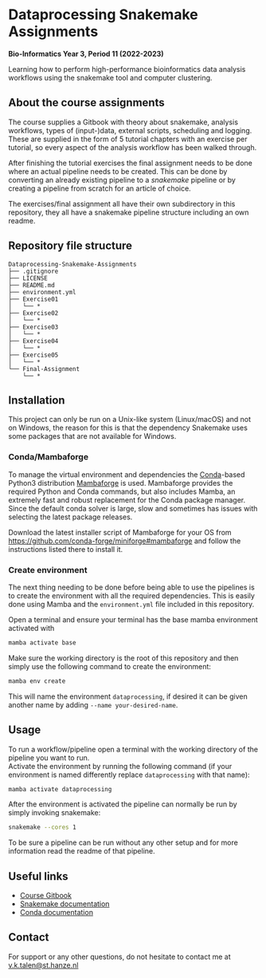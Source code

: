 # Dataprocessing Snakemake Assignments
**Bio-Informatics Year 3, Period 11 (2022-2023)**

Learning how to perform high-performance bioinformatics data analysis workflows using the snakemake tool and computer clustering.


## About the course assignments
The course supplies a Gitbook with theory about snakemake, analysis workflows, types of (input-)data, external scripts, scheduling and logging.
These are supplied in the form of 5 tutorial chapters with an exercise per tutorial, so every aspect of the analysis workflow has been walked through.

After finishing the tutorial exercises the final assignment needs to be done where an actual pipeline needs to be created. 
This can be done by converting an already existing pipeline to a *snakemake* pipeline or by creating a pipeline from scratch for an article of choice.

The exercises/final assignment all have their own subdirectory in this repository, they all have a snakemake pipeline structure including an own readme.


## Repository file structure
```
Dataprocessing-Snakemake-Assignments
├── .gitignore
├── LICENSE
├── README.md
├── environment.yml
├── Exercise01
│   └── *
├── Exercise02
│   └── *
├── Exercise03
│   └── *
├── Exercise04
│   └── *
├── Exercise05
│   └── *
└── Final-Assignment
    └── *
```


## Installation
This project can only be run on a Unix-like system (Linux/macOS) and not on Windows, the reason for this is that the dependency Snakemake uses some packages that are not available for Windows.

### Conda/Mambaforge
To manage the virtual environment and dependencies the [Conda](https://conda.io/)-based Python3 distribution [Mambaforge](https://github.com/conda-forge/miniforge#mambaforge) is used.
Mambaforge provides the required Python and Conda commands, but also includes Mamba, an extremely fast and robust replacement for the Conda package manager. 
Since the default conda solver is large, slow and sometimes has issues with selecting the latest package releases.

Download the latest installer script of Mambaforge for your OS from https://github.com/conda-forge/miniforge#mambaforge and follow the instructions listed there to install it.

### Create environment
The next thing needing to be done before being able to use the pipelines is to create the environment with all the required dependencies. 
This is easily done using Mamba and the `environment.yml` file included in this repository.

Open a terminal and ensure your terminal has the base mamba environment activated with
```bash
mamba activate base
```
Make sure the working directory is the root of this repository and then simply use the following command to create the environment:
```bash
mamba env create
```
This will name the environment `dataprocessing`, if desired it can be given another name by adding `--name your-desired-name`.


## Usage
To run a workflow/pipeline open a terminal with the working directory of the pipeline you want to run.  
Activate the environment by running the following command (if your environment is named differently replace `dataprocessing` with that name):
```bash
mamba activate dataprocessing
```
After the environment is activated the pipeline can normally be run by simply invoking snakemake:
```bash
snakemake --cores 1
```
To be sure a pipeline can be run without any other setup and for more information read the readme of that pipeline.


## Useful links  
* [Course Gitbook](https://fennaf.gitbook.io/bfvh4dsp1/)  
* [Snakemake documentation](https://snakemake.readthedocs.io/en/latest)  
* [Conda documentation](https://docs.conda.io/projects/conda/en/latest)  


## Contact
For support or any other questions, do not hesitate to contact me at v.k.talen@st.hanze.nl

